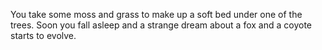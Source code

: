 You take some moss and grass to make up a soft bed under one of the trees. Soon you fall 
asleep and a strange dream about a fox and a coyote starts to evolve.